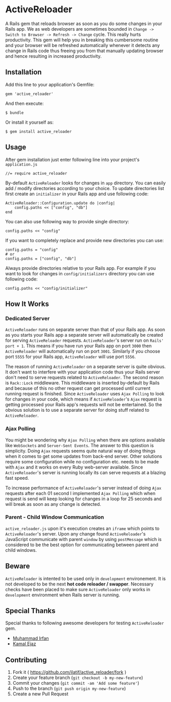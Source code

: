 # ActiveReloader

A Rails gem that reloads browser as soon as you do some changes in your Rails app. We as web developers are sometimes bounded in `Change -> Switch to Browser -> Refresh -> Change` cycle. This really hurts productivity. This gem will help you in breaking this cumbersome routine and your browser will be refreshed automatically whenever it detects any change in Rails code thus freeing you from that manually updating browser and hence resulting in increased productivity. 

## Installation

Add this line to your application's Gemfile:

    gem 'active_reloader'

And then execute:

    $ bundle

Or install it yourself as:

    $ gem install active_reloader

## Usage

After gem installation just enter following line into your project's `application.js`
	
	//= require active_reloader
	
By-default `ActiveReloader` looks for changes in `app` directory. You can easily add / modify directories according to your choice. To update directories list first create an `initializer` in your Rails app and use following code:

	ActiveReloader::Configuration.update do |config|
		config.paths << ["config", "db"]
	end

You can also use following way to provide single directory:

	config.paths << "config"
	
If you want to completely replace and provide new directories you can use:

	config.paths = "config"
	# or
	config.paths = ["config", "db"]
	
Always provide directories relative to your Rails app. For example if you want to look for changes in `config/initializers` directory you can use following code:

	config.paths << "config/initializer"

## How It Works

### Dedicated Server

`ActiveReloader` runs on separate server than that of your Rails app. As soon as you starts your Rails app a separate server will automatically be created for serving `ActiveReloader` requests. `ActiveReloader`'s server run on `Rails' port + 1`. This means if you have run your Rails app on port `3000` then `ActiveReloader` will automatically run on port `3001`. Similarly if you choose port `5555` for your Rails app, `ActiveReloader` will use port `5556`.

The reason of running `ActiveReloader` on a separate server is quite obvious. It don't want to interfere with your application code thus your Rails server don't need to serve requests related to `ActiveReloader`. The second reason is `Rack::Lock` middleware. This middleware is inserted by-default by Rails and because of this no other request can get processed until current running request is finished. Since `ActiveReloader` uses `Ajax Polling` to look for changes in your code, which means if `ActiveReloader`'s `Ajax` request is getting processed your Rails app's requests will not be entertained. So the obvious solution is to use a separate server for doing stuff related to `ActiveReloader`.

### Ajax Polling

You might be wondering why `Ajax Polling` when there are options available like `WebSockets` and `Server-Sent Events`. The answer to this question is simplicity. Doing `Ajax` requests seems quite natural way of doing things when it comes to get some updates from back-end server. Other solutions require some configuration while no configuration etc. needs to be made with `Ajax` and it works on every Ruby web-server available. Since `ActiveReloader`'s server is running locally its can serve requests at a blazing fast speed.

To increase performance of `ActiveReloader`'s server instead of doing `Ajax` requests after each 01 second I implemented `Ajax Polling` which when request is send will keep looking for changes in a loop for 25 seconds and will break as soon as any change is detected.

### Parent - Child Window Communication

`active_reloader.js` upon it's execution creates an `iframe` which points to `ActiveReloader`'s server. Upon any change found `ActiveReloader`'s JavaScript communicate with parent `window` by using `postMessage` which is considered to be the best option for communicating between parent and child windows.

## Beware

`ActiveReloader` is intented to be used only in `development` environement. It is not developed to be the next **hot code reloader / swapper**. Necessary checks have been placed to make sure `ActiveReloader` only works in `development` environment when Rails server is running.

## Special Thanks

Special thanks to following awesome developers for testing `ActiveReloader` gem.

- [Muhammad Irfan](https://github.com/mirfan899)
- [Kamal Ejaz](https://github.com/victorcreed)


## Contributing

1. Fork it ( https://github.com/ilatif/active_reloader/fork )
2. Create your feature branch (`git checkout -b my-new-feature`)
3. Commit your changes (`git commit -am 'Add some feature'`)
4. Push to the branch (`git push origin my-new-feature`)
5. Create a new Pull Request
